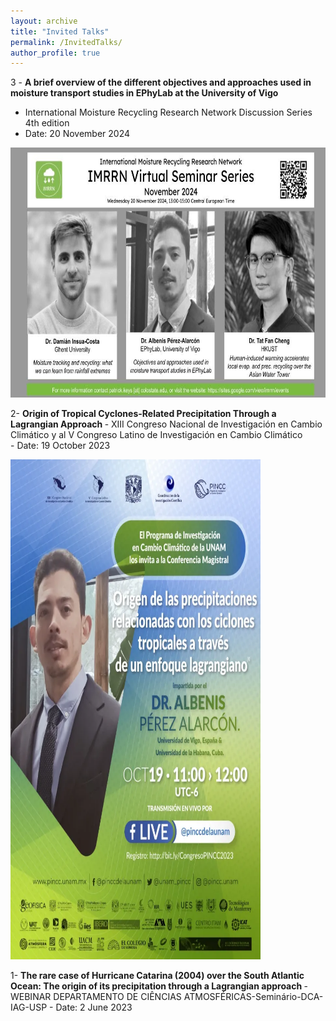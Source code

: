 ```yaml
---
layout: archive
title: "Invited Talks"
permalink: /InvitedTalks/
author_profile: true
---
```


3 - <b> A brief overview of the different objectives and approaches used in moisture transport studies in EPhyLab at the University of Vigo </b>
  - International Moisture Recycling Research Network Discussion Series 4th edition
  - Date: 20 November 2024

  <img title="International Moisture Recycling Research Network Discussion Series 4th edition" alt="IMRRN_November2024_Seminar" src="/images/IMRRN_November2024_Seminar.jpg" width="800" height="400"/>

  
2- <b> Origin of Tropical Cyclones-Related Precipitation Through a Lagrangian Approach </b>
    - XIII Congreso Nacional de Investigación en Cambio Climático y al V Congreso Latino de Investigación en Cambio Climático   
    - Date: 19 October 2023

   <img title="XIII Congreso Nacional de Investigación en Cambio Climático" alt="pincc-19" src="/images/magistral-pincc-19.png" width="400" height="800"/>


1- <b> The rare case of Hurricane Catarina (2004) over the South Atlantic Ocean: The origin of its precipitation through a Lagrangian approach </b>
    - WEBINAR DEPARTAMENTO DE CIÊNCIAS ATMOSFÉRICAS-Seminário-DCA-IAG-USP 
    - Date: 2 June 2023

